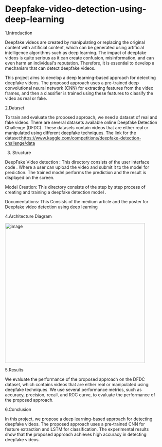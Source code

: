 # Deepfake-video-detection-using-deep-learning
1.Introduction 


Deepfake videos are created by manipulating or replacing the original content with artificial content, which can be generated using artificial intelligence algorithms such as deep learning. The impact of deepfake videos is quite serious as it can create confusion, misinformation, and can even harm an individual's reputation. Therefore, it is essential to develop a mechanism that can detect deepfake videos.

This project aims to develop a deep learning-based approach for detecting deepfake videos. The proposed approach uses a pre-trained deep convolutional neural network (CNN) for extracting features from the video frames, and then a classifier is trained using these features to classify the video as real or fake.


2.Dataset


To train and evaluate the proposed approach, we need a dataset of real and fake videos. There are several datasets available online Deepfake Detection Challenge (DFDC).
These datasets contain videos that are either real or manipulated using different deepfake techniques.
The link for the dataset:https://www.kaggle.com/competitions/deepfake-detection-challenge/data

3. Structure


DeepFake Video detection :
This directory consists of the user interface code . Where a user can upload the video and submit it to the model for prediction. The trained model performs the prediction and the result is displayed on the screen.


Model Creation:
This directory consists of the step by step process of creating and training a deepfake detection model .

Documentations:
This Consists of the medium article and the poster for Deepfake video detection using deep learning

4.Architecture Diagram


<img width="459" alt="image" src="https://user-images.githubusercontent.com/111408862/232812519-5a75d2cb-2b35-4f0f-a898-a05ac291d695.png">


5.Results


We evaluate the performance of the proposed approach on the DFDC dataset, which contains videos that are either real or manipulated using deepfake techniques. We use several performance metrics, such as accuracy, precision, recall,  and ROC curve, to evaluate the performance of the proposed approach.

6.Conclusion


In this project, we propose a deep learning-based approach for detecting deepfake videos. The proposed approach uses a pre-trained CNN for feature extraction and LSTM for classification. The experimental results show that the proposed approach achieves high accuracy in detecting deepfake videos.
